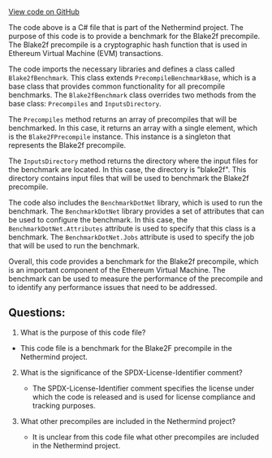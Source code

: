 [View code on GitHub](https://github.com/nethermindeth/nethermind/Nethermind.Precompiles.Benchmark/Blake2fBenchmark.cs)

The code above is a C# file that is part of the Nethermind project. The purpose of this code is to provide a benchmark for the Blake2f precompile. The Blake2f precompile is a cryptographic hash function that is used in Ethereum Virtual Machine (EVM) transactions. 

The code imports the necessary libraries and defines a class called `Blake2fBenchmark`. This class extends `PrecompileBenchmarkBase`, which is a base class that provides common functionality for all precompile benchmarks. The `Blake2fBenchmark` class overrides two methods from the base class: `Precompiles` and `InputsDirectory`.

The `Precompiles` method returns an array of precompiles that will be benchmarked. In this case, it returns an array with a single element, which is the `Blake2FPrecompile` instance. This instance is a singleton that represents the Blake2f precompile.

The `InputsDirectory` method returns the directory where the input files for the benchmark are located. In this case, the directory is "blake2f". This directory contains input files that will be used to benchmark the Blake2f precompile.

The code also includes the `BenchmarkDotNet` library, which is used to run the benchmark. The `BenchmarkDotNet` library provides a set of attributes that can be used to configure the benchmark. In this case, the `BenchmarkDotNet.Attributes` attribute is used to specify that this class is a benchmark. The `BenchmarkDotNet.Jobs` attribute is used to specify the job that will be used to run the benchmark.

Overall, this code provides a benchmark for the Blake2f precompile, which is an important component of the Ethereum Virtual Machine. The benchmark can be used to measure the performance of the precompile and to identify any performance issues that need to be addressed.
## Questions: 
 1. What is the purpose of this code file?
   - This code file is a benchmark for the Blake2F precompile in the Nethermind project.

2. What is the significance of the SPDX-License-Identifier comment?
   - The SPDX-License-Identifier comment specifies the license under which the code is released and is used for license compliance and tracking purposes.

3. What other precompiles are included in the Nethermind project?
   - It is unclear from this code file what other precompiles are included in the Nethermind project.
